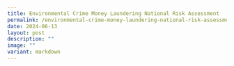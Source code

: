 ```yaml
---
title: Environmental Crime Money Laundering National Risk Assessment
permalink: /environmental-crime-money-laundering-national-risk-assessment/
date: 2024-06-13
layout: post
description: ""
image: ""
variant: markdown
---
```


